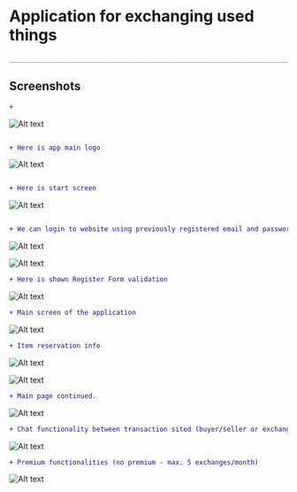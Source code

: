 # Application for exchanging used things


```diff
_________________________________________________________________________________________________________________________________________________
```
## Screenshots

```diff
+ 
```

![Alt text](/Views_SWAPP/start.png?raw=true "Title")
```diff

+ Here is app main logo 

```

![Alt text](/Views_SWAPP/1.png?raw=true "Title")
```diff

+ Here is start screen

```

![Alt text](/Views_SWAPP/2.png?raw=true "Title")

```diff

+ We can login to website using previously registered email and password (Email must contain character, @, mail name, dot, domain | Password must be min. 8 character long)

```
![Alt text](/Views_SWAPP/3.png?raw=true "Title")


![Alt text](/Views_SWAPP/4.png?raw=true "Title")

```diff
+ Here is shown Register Form validation
```

![Alt text](/Views_SWAPP/5.png?raw=true "Title")

```diff
+ Main screen of the application
```

![Alt text](/Views_SWAPP/6.png?raw=true "Title")

```diff
+ Item reservation info
```

![Alt text](/Views_SWAPP/7.png?raw=true "Title")


![Alt text](/Views_SWAPP/8.png?raw=true "Title")

```diff
+ Main page continued.
```

![Alt text](/Views_SWAPP/9.png?raw=true "Title")

```diff
+ Chat functionality between transaction sited (buyer/seller or exchange)
```

![Alt text](/Views_SWAPP/10.png?raw=true "Title")

```diff
+ Premium functionalities (no premium - max. 5 exchanges/month)
```

![Alt text](/Views_SWAPP/11.png?raw=true "Title")

